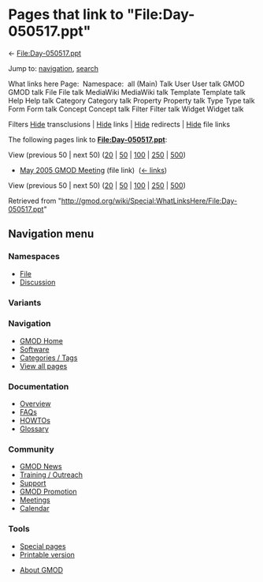 <div id="mw-page-base" class="noprint">

</div>

<div id="mw-head-base" class="noprint">

</div>

<div id="content" class="mw-body" role="main">

<span id="top"></span>

<div id="mw-js-message" style="display:none;">

</div>



# <span dir="auto">Pages that link to "File:Day-050517.ppt"</span>

<div id="bodyContent">

<div id="contentSub">

← [File:Day-050517.ppt](/wiki/File:Day-050517.ppt "File:Day-050517.ppt")

</div>

<div id="jump-to-nav" class="mw-jump">

Jump to: [navigation](#mw-navigation), [search](#p-search)

</div>

<div id="mw-content-text">

What links here Page:  Namespace:  all (Main) Talk User User talk GMOD
GMOD talk File File talk MediaWiki MediaWiki talk Template Template talk
Help Help talk Category Category talk Property Property talk Type Type
talk Form Form talk Concept Concept talk Filter Filter talk Widget
Widget talk

Filters
[Hide](/mediawiki/index.php?title=Special:WhatLinksHere/File:Day-050517.ppt&hidetrans=1 "Special:WhatLinksHere/File:Day-050517.ppt")
transclusions \|
[Hide](/mediawiki/index.php?title=Special:WhatLinksHere/File:Day-050517.ppt&hidelinks=1 "Special:WhatLinksHere/File:Day-050517.ppt")
links \|
[Hide](/mediawiki/index.php?title=Special:WhatLinksHere/File:Day-050517.ppt&hideredirs=1 "Special:WhatLinksHere/File:Day-050517.ppt")
redirects \|
[Hide](/mediawiki/index.php?title=Special:WhatLinksHere/File:Day-050517.ppt&hideimages=1 "Special:WhatLinksHere/File:Day-050517.ppt")
file links

The following pages link to
**[File:Day-050517.ppt](/wiki/File:Day-050517.ppt "File:Day-050517.ppt")**:

View (previous 50 \| next 50)
([20](/mediawiki/index.php?title=Special:WhatLinksHere/File:Day-050517.ppt&limit=20 "Special:WhatLinksHere/File:Day-050517.ppt")
\|
[50](/mediawiki/index.php?title=Special:WhatLinksHere/File:Day-050517.ppt&limit=50 "Special:WhatLinksHere/File:Day-050517.ppt")
\|
[100](/mediawiki/index.php?title=Special:WhatLinksHere/File:Day-050517.ppt&limit=100 "Special:WhatLinksHere/File:Day-050517.ppt")
\|
[250](/mediawiki/index.php?title=Special:WhatLinksHere/File:Day-050517.ppt&limit=250 "Special:WhatLinksHere/File:Day-050517.ppt")
\|
[500](/mediawiki/index.php?title=Special:WhatLinksHere/File:Day-050517.ppt&limit=500 "Special:WhatLinksHere/File:Day-050517.ppt"))

- [May 2005 GMOD
  Meeting](/wiki/May_2005_GMOD_Meeting "May 2005 GMOD Meeting") (file
  link) ‎ <span class="mw-whatlinkshere-tools">([←
  links](/mediawiki/index.php?title=Special:WhatLinksHere&target=May+2005+GMOD+Meeting "Special:WhatLinksHere"))</span>

View (previous 50 \| next 50)
([20](/mediawiki/index.php?title=Special:WhatLinksHere/File:Day-050517.ppt&limit=20 "Special:WhatLinksHere/File:Day-050517.ppt")
\|
[50](/mediawiki/index.php?title=Special:WhatLinksHere/File:Day-050517.ppt&limit=50 "Special:WhatLinksHere/File:Day-050517.ppt")
\|
[100](/mediawiki/index.php?title=Special:WhatLinksHere/File:Day-050517.ppt&limit=100 "Special:WhatLinksHere/File:Day-050517.ppt")
\|
[250](/mediawiki/index.php?title=Special:WhatLinksHere/File:Day-050517.ppt&limit=250 "Special:WhatLinksHere/File:Day-050517.ppt")
\|
[500](/mediawiki/index.php?title=Special:WhatLinksHere/File:Day-050517.ppt&limit=500 "Special:WhatLinksHere/File:Day-050517.ppt"))

</div>

<div class="printfooter">

Retrieved from
"<http://gmod.org/wiki/Special:WhatLinksHere/File:Day-050517.ppt>"

</div>

<div id="catlinks" class="catlinks catlinks-allhidden">

</div>

<div class="visualClear">

</div>

</div>

</div>

<div id="mw-navigation">

## Navigation menu

<div id="mw-head">



<div id="left-navigation">

<div id="p-namespaces" class="vectorTabs" role="navigation"
aria-labelledby="p-namespaces-label">

### Namespaces

- <span id="ca-nstab-image"><a href="/wiki/File:Day-050517.ppt" accesskey="c"
  title="View the file page [c]">File</a></span>
- <span id="ca-talk"><a
  href="/mediawiki/index.php?title=File_talk:Day-050517.ppt&amp;action=edit&amp;redlink=1"
  accesskey="t"
  title="Discussion about the content page [t]">Discussion</a></span>

</div>

<div id="p-variants" class="vectorMenu emptyPortlet" role="navigation"
aria-labelledby="p-variants-label">

### 

### Variants[](#)

<div class="menu">

</div>

</div>

</div>

<div id="right-navigation">





</div>



</div>

</div>

</div>

<div id="mw-panel">

<div id="p-logo" role="banner">

<a href="/wiki/Main_Page"
style="background-image: url(http://gmod.org/images/GMOD-cogs.png);"
title="Visit the main page"></a>

</div>

<div id="p-Navigation" class="portal" role="navigation"
aria-labelledby="p-Navigation-label">

### Navigation

<div class="body">

- <span id="n-GMOD-Home">[GMOD Home](/wiki/Main_Page)</span>
- <span id="n-Software">[Software](/wiki/GMOD_Components)</span>
- <span id="n-Categories-.2F-Tags">[Categories /
  Tags](/wiki/Categories)</span>
- <span id="n-View-all-pages">[View all
  pages](/wiki/Special:AllPages)</span>

</div>

</div>

<div id="p-Documentation" class="portal" role="navigation"
aria-labelledby="p-Documentation-label">

### Documentation

<div class="body">

- <span id="n-Overview">[Overview](/wiki/Overview)</span>
- <span id="n-FAQs">[FAQs](/wiki/Category:FAQ)</span>
- <span id="n-HOWTOs">[HOWTOs](/wiki/Category:HOWTO)</span>
- <span id="n-Glossary">[Glossary](/wiki/Glossary)</span>

</div>

</div>

<div id="p-Community" class="portal" role="navigation"
aria-labelledby="p-Community-label">

### Community

<div class="body">

- <span id="n-GMOD-News">[GMOD News](/wiki/GMOD_News)</span>
- <span id="n-Training-.2F-Outreach">[Training /
  Outreach](/wiki/Training_and_Outreach)</span>
- <span id="n-Support">[Support](/wiki/Support)</span>
- <span id="n-GMOD-Promotion">[GMOD
  Promotion](/wiki/GMOD_Promotion)</span>
- <span id="n-Meetings">[Meetings](/wiki/Meetings)</span>
- <span id="n-Calendar">[Calendar](/wiki/Calendar)</span>

</div>

</div>

<div id="p-tb" class="portal" role="navigation"
aria-labelledby="p-tb-label">

### Tools

<div class="body">

- <span id="t-specialpages"><a href="/wiki/Special:SpecialPages" accesskey="q"
  title="A list of all special pages [q]">Special pages</a></span>
- <span id="t-print"><a
  href="/mediawiki/index.php?title=Special:WhatLinksHere/File:Day-050517.ppt&amp;printable=yes"
  rel="alternate" accesskey="p"
  title="Printable version of this page [p]">Printable version</a></span>

</div>

</div>

</div>

</div>

<div id="footer" role="contentinfo">

- <span id="footer-places-about">[About
  GMOD](/wiki/GMOD:About "GMOD:About")</span>

<!-- -->






</div>
